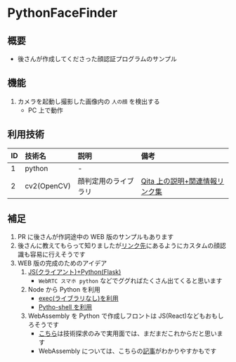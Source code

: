 # PythonFaceFinder

## 概要

-   後さんが作成してくださった顔認証プログラムのサンプル

## 機能

1. カメラを起動し撮影した画像内の `人の顔` を検出する
    - PC 上で動作

## 利用技術

| ID  | 技術名      | 説明                 | 備考                                                            |
| :-- | :---------- | :------------------- | :-------------------------------------------------------------- |
| 1   | python      | -                    |                                                                 |
| 2   | cv2(OpenCV) | 顔判定用のライブラリ | [Qita 上の説明+関連情報リンク集](https://qiita.com/tags/opencv) |

## 補足

1. PR に後さんが作詞途中の WEB 版のサンプルもあります
1. 後さんに教えてもらって知りましたが[リンク先](https://www.eranger.co.jp/blog/news/face-detection-recognition-by-opencv)にあるようにカスタムの顔認識も容易に行えそうです
1. WEB 版の完成のためのアイデア
    1. [JS(クライアント)+Python(Flask)](https://qiita.com/taka_katsu411/items/9ca5baa04671c8aedde7)
        - `WebRTC スマホ python` などでググればたくさん出てくると思います
    1. Node から Python を利用
        - [exec(ライブラリなし)を利用](https://sikou.blog/Node-js-javascript-typescript-python-111b034e829f8078ab5ed484781777c8)
        - [Pytho-shell を利用](https://qiita.com/Ayumu_walker/items/fae0e368d635c6b70fea)
    1. WebAssembly を Python で作成しフロントは JS(React)などもおもしろそうです
        - [こちら](https://qiita.com/maruzmaruz/items/887ab9fc172db2a45c87)は技術探求のみで実用面では、まだまだこれからだと思います
        - WebAssembly については、こちらの[記事](https://www.creationline.com/tech-blog/others/python/58019)がわかりやすかもです
